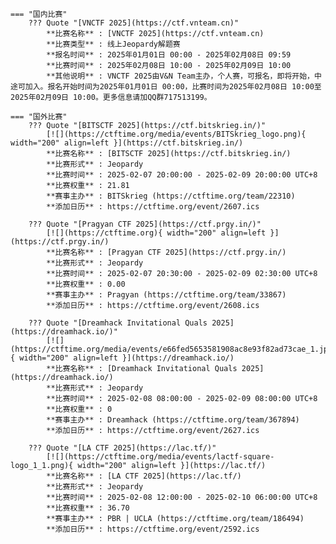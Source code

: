     === "国内比赛"
        ??? Quote "[VNCTF 2025](https://ctf.vnteam.cn)"  
            **比赛名称** : [VNCTF 2025](https://ctf.vnteam.cn)  
            **比赛类型** : 线上Jeopardy解题赛  
            **报名时间** : 2025年01月01日 00:00 - 2025年02月08日 09:59  
            **比赛时间** : 2025年02月08日 10:00 - 2025年02月09日 10:00  
            **其他说明** : VNCTF 2025由V&N Team主办，个人赛，可报名，即将开始，中途可加入。报名开始时间为2025年01月01日 00:00，比赛时间为2025年02月08日 10:00至2025年02月09日 10:00。更多信息请加QQ群717513199。  
                
    === "国外比赛"
        ??? Quote "[BITSCTF 2025](https://ctf.bitskrieg.in/)"  
            [![](https://ctftime.org/media/events/BITSkrieg_logo.png){ width="200" align=left }](https://ctf.bitskrieg.in/)  
            **比赛名称** : [BITSCTF 2025](https://ctf.bitskrieg.in/)  
            **比赛形式** : Jeopardy  
            **比赛时间** : 2025-02-07 20:00:00 - 2025-02-09 20:00:00 UTC+8  
            **比赛权重** : 21.81  
            **赛事主办** : BITSkrieg (https://ctftime.org/team/22310)  
            **添加日历** : https://ctftime.org/event/2607.ics  
            
        ??? Quote "[Pragyan CTF 2025](https://ctf.prgy.in/)"  
            [![](https://ctftime.org){ width="200" align=left }](https://ctf.prgy.in/)  
            **比赛名称** : [Pragyan CTF 2025](https://ctf.prgy.in/)  
            **比赛形式** : Jeopardy  
            **比赛时间** : 2025-02-07 20:30:00 - 2025-02-09 02:30:00 UTC+8  
            **比赛权重** : 0.00  
            **赛事主办** : Pragyan (https://ctftime.org/team/33867)  
            **添加日历** : https://ctftime.org/event/2608.ics  
            
        ??? Quote "[Dreamhack Invitational Quals 2025](https://dreamhack.io/)"  
            [![](https://ctftime.org/media/events/e66fed5653581908ac8e93f82ad73cae_1.jpg){ width="200" align=left }](https://dreamhack.io/)  
            **比赛名称** : [Dreamhack Invitational Quals 2025](https://dreamhack.io/)  
            **比赛形式** : Jeopardy  
            **比赛时间** : 2025-02-08 08:00:00 - 2025-02-09 08:00:00 UTC+8  
            **比赛权重** : 0  
            **赛事主办** : Dreamhack (https://ctftime.org/team/367894)  
            **添加日历** : https://ctftime.org/event/2627.ics  
            
        ??? Quote "[LA CTF 2025](https://lac.tf/)"  
            [![](https://ctftime.org/media/events/lactf-square-logo_1_1.png){ width="200" align=left }](https://lac.tf/)  
            **比赛名称** : [LA CTF 2025](https://lac.tf/)  
            **比赛形式** : Jeopardy  
            **比赛时间** : 2025-02-08 12:00:00 - 2025-02-10 06:00:00 UTC+8  
            **比赛权重** : 36.70  
            **赛事主办** : PBR | UCLA (https://ctftime.org/team/186494)  
            **添加日历** : https://ctftime.org/event/2592.ics  
            